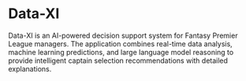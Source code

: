 # Data-XI
Data-XI is an AI-powered decision support system for Fantasy Premier League managers. The application combines real-time data analysis, machine learning predictions, and large language model reasoning to provide intelligent captain selection recommendations with detailed explanations.
